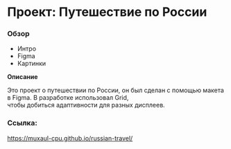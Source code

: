 # Проект: Путешествие по России

### Обзор
* Интро
* Figma
* Картинки

**Описание**

Это проект о путешествии по России, он был сделан с помощью макета в Figma. В разработке использовал Grid,  
чтобы добиться адаптивности для разных дисплеев.

### Ссылка:
https://muxaul-cpu.github.io/russian-travel/
